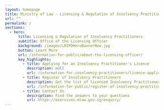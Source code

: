 ```yaml
---
layout: homepage
title: Ministry of Law - Licensing & Regulation of Insolvency Practitioners
url: ""
permalink: /
sections:
  - hero:
      title: Licensing & Regulation of Insolvency Practitioners
      subtitle: Office of the Licensing Officer
      background: /images/LRIPDHeroBannerNew.jpg
      button: Learn More
      url: /information-for-public/about-the-licensing-officer/
      key_highlights:
        - title: Applying for an Insolvency Practitioner's Licence
          description: null
          url: /information-for-insolvency-practitioners/licence-application-process/
        - title: Register of Insolvency Practitioners
          description: Get the list of licensed Insolvency Practitioners in Singapore
          url: /information-for-public/register-of-insolvency-practitioners/
        - title: Contact Us
          description: Find the answers to your questions
          url: https://eservices.mlaw.gov.sg/enquiry/
---
```

